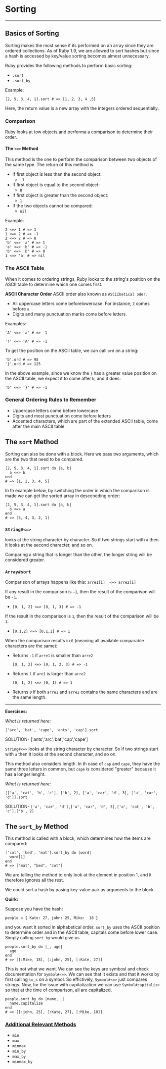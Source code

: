# Sorting
---
## Basics of Sorting
Sorting makes the most sense if its performed on an array since they are ordered collections.
As of Ruby 1.9,  we are allowed to sort hashes but since a hash is accessed by key/value sorting becomes almost unnecessary.

Ruby provides the following methods to perform basic sorting:
- `.sort`
- `.sort_by`

Example:
```
[2, 5, 3, 4, 1].sort # => [1, 2, 3, 4 ,5]
```
Here, the return value is a new array with the integers ordered sequentially.


### Comparison
Ruby looks at tow objects and performa a comparison to determine their order. 

#### The `<=>` Method
This method is the one to perform the comparison between two objects of the same type. The return of this method is 
- If first object is less than the second object:
	- `-1`
- If first object is equal to the second object:
	- `0`
- If first object is greater than the second object:
	- `1`
- If the two objects cannot be compared:
	- `nil`

Example:
```
2 <=> 1 # => 1
1 <=> 2 # => -1
2 <=> 2 # => 0
'b' <=> 'a' # => 1
'a' <=> 'b' # => -1
'b' <=> 'b' # => 0
1 <=> 'a' # => nil
```

### The ASCII Table
When it comes to ordering strings, Ruby looks to the string's position on the ASCII table to determine which one comes first.

**ASCII Character Order**
ASCII order also known as `ASCIIbetical oder`. 
- All uppercase letters come beforelowercase. For instance, `Z` comes before `a`.
- Digits and many punctuation marks come before letters.

Examples:
```
'A' <=> 'a' # => -1
```

```
'!' <=> 'A' # => -1
```

To get the position on the ASCII table, we can call `ord` on a string:

```
'b'.ord # => 98
'}'.ord # => 125
```

In the above example, since we know the `}` has a greater value position on the ASCII table, we expect it to come after `b`, and it does:

```
'b' <=> '}' # => -1
```

### General Ordering Rules to Remember
- Uppercase letters come before lowercase
- Digits and most punctuation come before letters
- Accented characters, which are part of the extended ASCII table, come after the main ASCII table

## The `sort` Method
Sorting can also be done with a block. Here we pass two arguments, which are the two that need to be compared.

```
[2, 5, 3, 4, 1].sort do |a, b|
  a <=> b
end
# => [1, 2, 3, 4, 5]

```
In th example below, by switching the order in which the comparison is made we can get the sorted array in desceneding order:
```
[2, 5, 3, 4, 1].sort do |a, b|
  b <=> a
end
# => [5, 4, 3, 2, 1]
```

### `String#<=>`
looks at the string character by character. So if two strings start with `a` then it looks at the second character, and so on.

Comparing a string that is longer than the other, the longer string will be considered greater.

### `Array#sort`
Comparison of arrays happens like this:
`arre1[i]  <=> arre2[i]`

If any result in the comparison is `-1`, then the result of the comparison will be `-1`.
- `[0, 1, 2] <=> [0, 1, 3] # => -1`

If the result in the comparison is `1`, then the result of the comparison will be `1`.
- `[0,1,2] <=> [0,1,1] # => 1`

When the comparison results in `0` (meaning all available comparable characters are the same):

- Returns `-1` if `arre1` is smaller than `arre2`

	`[0, 1, 2] <=> [0, 1, 2, 3] # => -1`
- Returns `1` if `are1` is larger than `arre2`

	`[0, 1, 2] <=> [0, 1] # => 1`
- Returns `0` if both `arre1` and `arre2` contains the same characters and are the same length.
---

**Exercises:**

_What is returned here:_
```
['arc', 'bat', 'cape', 'ants', 'cap'].sort
```
SOLUTION-
['ants','arc','bat','cap','cape']

`String#<=>` looks at the string character by character. So if two strings start with `a` then it looks at the second character, and so on.

This method also considers length. In th case of `cap` and `cape`, they have the same three letters in common, but `cape` is considered "greater" because it has a longer lenght.


_What is returned here:_
```
[['a', 'cat', 'b', 'c'], ['b', 2], ['a', 'car', 'd', 3], ['a', 'car', 'd']].sort
```

SOLUTION-
`['a', 'car', 'd'],['a', 'car', 'd', 3],['a', 'cat', 'b', 'c'],['b', 2]`

## The `sort_by` Method

This method is called with a block, which determines how the items are compared:

```
['cot', 'bed', 'mat'].sort_by do |word|
  word[1]
end
# => ["mat", "bed", "cot"]
```
We are telling the method to only look at the element in position 1, and it therefore ignores all the rest.

We could sort a hash by pasing key-value pair as arguments to the block.

**Quirk:**

Suppose you have the hash:

`people = { Kate: 27, john: 25, Mike:  18 }`

and you want it sorted in alphabetical order.
`sort_by` uses the ASCII position to determine order and in the ASCII table, capitals come before lower case. Simply calling `sort_by` would give us

```
people.sort_by do |_, age|
  age
end
# => [[:Mike, 18], [:john, 25], [:Kate, 27]]
```
This is not what we want. We can see the keys are symbosl and check documentation for `Symbol#<=>`. We can see that it exists and that it works by first calling `to_s` on a symbol. So effictively, `Symbol#<=>`
just compares strings.
Now, for the issue with capitalization we can use `Symbol#capitalize` so that at the time of comparison, all are capitalized.

```
people.sort_by do |name, _|
  name.capitalize
end
# => [[:john, 25], [:Kate, 27], [:Mike, 18]]
```

### [Additional Relevant Methods](https://ruby-doc.org/core-3.1.2/Enumerable.html)
- `min`
- `max`
- `minmax`
- `min_by`
- `max_by`
- `minmax_by`